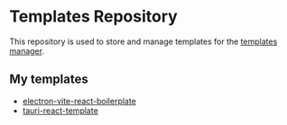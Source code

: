 # Templates Repository

This repository is used to store and manage templates for the [templates manager](https://github.com/Donovan-Ye/template-manager).

## My templates
<!-- tm-list-start -->

- [electron-vite-react-boilerplate](https://git@github.com/Donovan-Ye/electron-vite-react-boilerplate)
- [tauri-react-template](https://git@github.com/Donovan-Ye/tauri-react-template)

<!-- tm-list-end -->